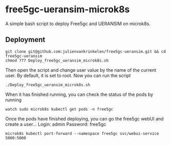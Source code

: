 # free5gc-ueransim-microk8s

A simple bash script to deploy Free5gc and UERANSIM on microk8s.

## Deployment
```
git clone git@github.com:julienvankrinkelen/free5gc-ueransim.git && cd free5gc-ueransim
chmod 777 Deploy_free5gc_ueransim_microk8s.sh
```

Then open the script and change user value by the name of the current user. By default, it is set to root.
Now you can run the script
```
./Deploy_free5gc_ueransim_microk8s.sh
```
When it has finished running, you can check the status of the pods by running

```
watch sudo microk8s kubectl get pods -n free5gc
```
Once the pods have finished deploying, you can go the free5gc webUI and create a user...
Login: admin
Password: free5gc

```
microk8s kubectl port-forward --namespace free5gc svc/webui-service 5000:5000
```
